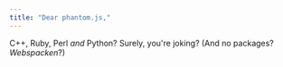 ```yaml
---
title: "Dear phantom.js,"
---
```



<p>C++, Ruby, Perl <em>and</em> Python? Surely, you're joking? (And no packages? <em>Webspacken</em>?)</p>